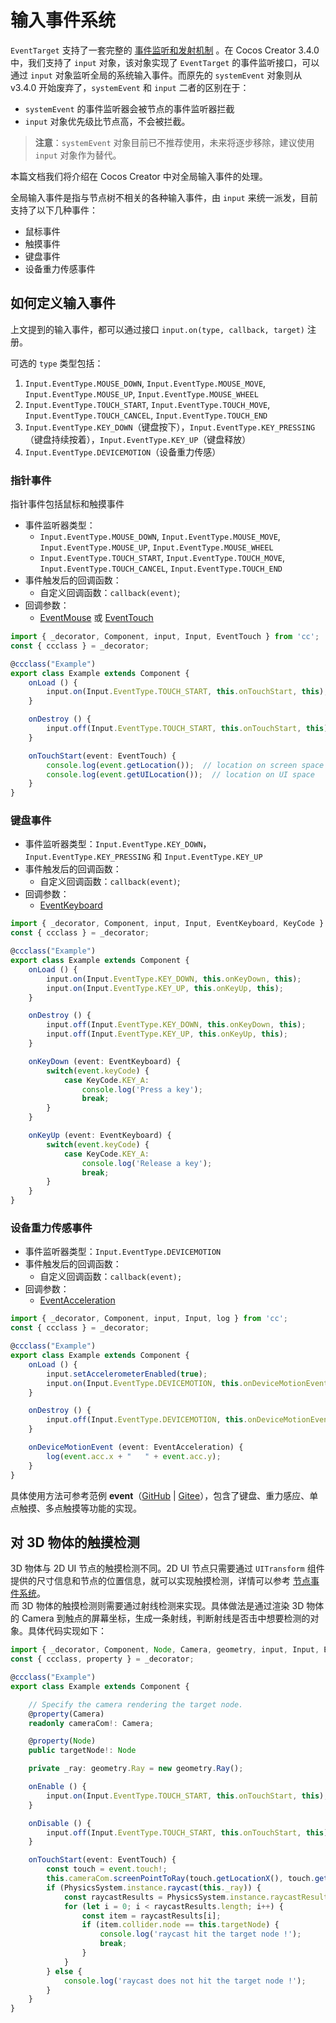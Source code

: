 # 输入事件系统

`EventTarget` 支持了一套完整的 [事件监听和发射机制](event-emit.md) 。在 Cocos Creator 3.4.0 中，我们支持了 `input` 对象，该对象实现了 `EventTarget` 的事件监听接口，可以通过 `input` 对象监听全局的系统输入事件。而原先的 `systemEvent` 对象则从 v3.4.0 开始废弃了，`systemEvent` 和 `input` 二者的区别在于：

- `systemEvent` 的事件监听器会被节点的事件监听器拦截
- `input` 对象优先级比节点高，不会被拦截。

> **注意**：`systemEvent` 对象目前已不推荐使用，未来将逐步移除，建议使用 `input` 对象作为替代。

本篇文档我们将介绍在 Cocos Creator 中对全局输入事件的处理。

全局输入事件是指与节点树不相关的各种输入事件，由 `input` 来统一派发，目前支持了以下几种事件：

- 鼠标事件
- 触摸事件
- 键盘事件
- 设备重力传感事件

## 如何定义输入事件

上文提到的输入事件，都可以通过接口 `input.on(type, callback, target)` 注册。

可选的 `type` 类型包括：

1. `Input.EventType.MOUSE_DOWN`, `Input.EventType.MOUSE_MOVE`, `Input.EventType.MOUSE_UP`, `Input.EventType.MOUSE_WHEEL`
2. `Input.EventType.TOUCH_START`, `Input.EventType.TOUCH_MOVE`, `Input.EventType.TOUCH_CANCEL`, `Input.EventType.TOUCH_END`
3. `Input.EventType.KEY_DOWN`（键盘按下），`Input.EventType.KEY_PRESSING`（键盘持续按着），`Input.EventType.KEY_UP`（键盘释放）
4. `Input.EventType.DEVICEMOTION`（设备重力传感）

### 指针事件

指针事件包括鼠标和触摸事件
- 事件监听器类型：
    - `Input.EventType.MOUSE_DOWN`, `Input.EventType.MOUSE_MOVE`, `Input.EventType.MOUSE_UP`, `Input.EventType.MOUSE_WHEEL`
    - `Input.EventType.TOUCH_START`, `Input.EventType.TOUCH_MOVE`, `Input.EventType.TOUCH_CANCEL`, `Input.EventType.TOUCH_END`
- 事件触发后的回调函数：
    - 自定义回调函数：`callback(event)`;
- 回调参数：
    - [EventMouse](__APIDOC__/zh/#/docs/3.3/zh/event/Class/EventMouse) 或 [EventTouch](__APIDOC__/zh/#/docs/3.3/zh/event/Class/EventTouch)

```ts
import { _decorator, Component, input, Input, EventTouch } from 'cc';
const { ccclass } = _decorator;

@ccclass("Example")
export class Example extends Component {
    onLoad () {
        input.on(Input.EventType.TOUCH_START, this.onTouchStart, this);
    }

    onDestroy () {
        input.off(Input.EventType.TOUCH_START, this.onTouchStart, this);
    }

    onTouchStart(event: EventTouch) {
        console.log(event.getLocation());  // location on screen space
        console.log(event.getUILocation());  // location on UI space
    }
}
```

### 键盘事件

- 事件监听器类型：`Input.EventType.KEY_DOWN`，`Input.EventType.KEY_PRESSING` 和 `Input.EventType.KEY_UP`
- 事件触发后的回调函数：
    - 自定义回调函数：`callback(event)`;
- 回调参数：
    - [EventKeyboard](__APIDOC__/zh/#/docs/3.3/zh/event/Class/EventKeyboard)

```ts
import { _decorator, Component, input, Input, EventKeyboard, KeyCode } from 'cc';
const { ccclass } = _decorator;

@ccclass("Example")
export class Example extends Component {
    onLoad () {
        input.on(Input.EventType.KEY_DOWN, this.onKeyDown, this);
        input.on(Input.EventType.KEY_UP, this.onKeyUp, this);
    }

    onDestroy () {
        input.off(Input.EventType.KEY_DOWN, this.onKeyDown, this);
        input.off(Input.EventType.KEY_UP, this.onKeyUp, this);
    }

    onKeyDown (event: EventKeyboard) {
        switch(event.keyCode) {
            case KeyCode.KEY_A:
                console.log('Press a key');
                break;
        }
    }

    onKeyUp (event: EventKeyboard) {
        switch(event.keyCode) {
            case KeyCode.KEY_A:
                console.log('Release a key');
                break;
        }
    }
}
```

### 设备重力传感事件

- 事件监听器类型：`Input.EventType.DEVICEMOTION`
- 事件触发后的回调函数：
    - 自定义回调函数：`callback(event);`
- 回调参数：
    - [EventAcceleration](__APIDOC__/zh/#/docs/3.3/zh/event/Class/EventAcceleration)

```ts
import { _decorator, Component, input, Input, log } from 'cc';
const { ccclass } = _decorator;

@ccclass("Example")
export class Example extends Component {
    onLoad () {
        input.setAccelerometerEnabled(true);
        input.on(Input.EventType.DEVICEMOTION, this.onDeviceMotionEvent, this);
    }

    onDestroy () {
        input.off(Input.EventType.DEVICEMOTION, this.onDeviceMotionEvent, this);
    }

    onDeviceMotionEvent (event: EventAcceleration) {
        log(event.acc.x + "   " + event.acc.y);
    }
}
```

具体使用方法可参考范例 **event**（[GitHub](https://github.com/cocos-creator/test-cases-3d/tree/v3.3/assets/cases/event) | [Gitee](https://gitee.com/mirrors_cocos-creator/test-cases-3d/tree/v3.3/assets/cases/event)），包含了键盘、重力感应、单点触摸、多点触摸等功能的实现。

## 对 3D 物体的触摸检测

3D 物体与 2D UI 节点的触摸检测不同。2D UI 节点只需要通过 `UITransform` 组件提供的尺寸信息和节点的位置信息，就可以实现触摸检测，详情可以参考 [节点事件系统](event-node.ts)。  
而 3D 物体的触摸检测则需要通过射线检测来实现。具体做法是通过渲染 3D 物体的 Camera 到触点的屏幕坐标，生成一条射线，判断射线是否击中想要检测的对象。具体代码实现如下：

```ts
import { _decorator, Component, Node, Camera, geometry, input, Input, EventTouch, PhysicsSystem } from 'cc';
const { ccclass, property } = _decorator;

@ccclass("Example")
export class Example extends Component {

    // Specify the camera rendering the target node.
    @property(Camera)
    readonly cameraCom!: Camera;

    @property(Node)
    public targetNode!: Node

    private _ray: geometry.Ray = new geometry.Ray();

    onEnable () {
        input.on(Input.EventType.TOUCH_START, this.onTouchStart, this);
    }

    onDisable () {
        input.off(Input.EventType.TOUCH_START, this.onTouchStart, this);
    }

    onTouchStart(event: EventTouch) {
        const touch = event.touch!;
        this.cameraCom.screenPointToRay(touch.getLocationX(), touch.getLocationY(), this._ray);
        if (PhysicsSystem.instance.raycast(this._ray)) {
            const raycastResults = PhysicsSystem.instance.raycastResults;
            for (let i = 0; i < raycastResults.length; i++) {
                const item = raycastResults[i];
                if (item.collider.node == this.targetNode) {
                    console.log('raycast hit the target node !');
                    break;
                }
            }
        } else {
            console.log('raycast does not hit the target node !');
        }
    }
}
```